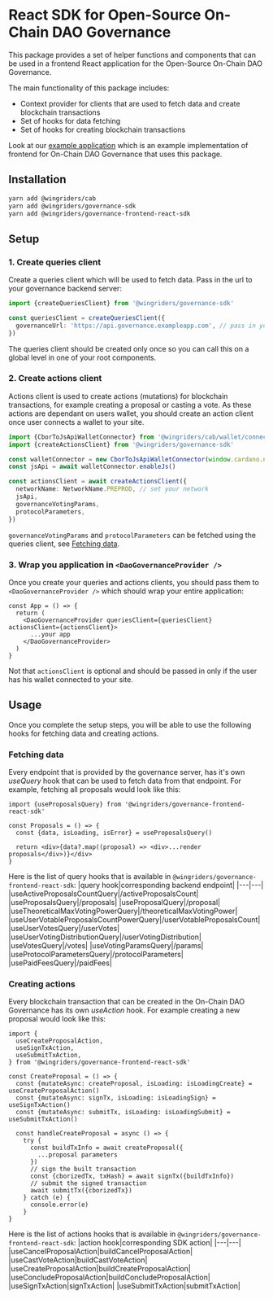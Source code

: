 # React SDK for Open-Source On-Chain DAO Governance

This package provides a set of helper functions and components that can be used in a frontend React application for the Open-Source On-Chain DAO Governance.

The main functionality of this package includes:

- Context provider for clients that are used to fetch data and create blockchain transactions
- Set of hooks for data fetching
- Set of hooks for creating blockchain transactions

Look at our [example application](https://github.com/WingRiders/on-chain-dao-governance/tree/main/frontend/react/example) which is an example implementation of frontend for On-Chain DAO Governance that uses this package.

## Installation

```bash
yarn add @wingriders/cab
yarn add @wingriders/governance-sdk
yarn add @wingriders/governance-frontend-react-sdk
```

## Setup

### 1. Create queries client

Create a queries client which will be used to fetch data. Pass in the url to your governance backend server:

```ts
import {createQueriesClient} from '@wingriders/governance-sdk'

const queriesClient = createQueriesClient({
  governanceUrl: 'https://api.governance.exampleapp.com', // pass in your URL
})
```

The queries client should be created only once so you can call this on a global level in one of your root components.

### 2. Create actions client

Actions client is used to create actions (mutations) for blockchain transactions, for example creating a proposal or casting a vote. As these actions are dependant on users wallet, you should create an action client once user connects a wallet to your site.

```ts
import {CborToJsApiWalletConnector} from '@wingriders/cab/wallet/connector'
import {createActionsClient} from '@wingriders/governance-sdk'

const walletConnector = new CborToJsApiWalletConnector(window.cardano.nami, {vendor: null}) // choose wallet based on users connected wallet type
const jsApi = await walletConnector.enableJs()

const actionsClient = await createActionsClient({
  networkName: NetworkName.PREPROD, // set your network
  jsApi,
  governanceVotingParams,
  protocolParameters,
})
```

`governanceVotingParams` and `protocolParameters` can be fetched using the queries client, see [Fetching data](#fetching-data).

### 3. Wrap you application in `<DaoGovernanceProvider />`

Once you create your queries and actions clients, you should pass them to `<DaoGovernanceProvider />` which should wrap your entire application:

```tsx
const App = () => {
  return (
    <DaoGovernanceProvider queriesClient={queriesClient} actionsClient={actionsClient}>
      ...your app
    </DaoGovernanceProvider>
  )
}
```

Not that `actionsClient` is optional and should be passed in only if the user has his wallet connected to your site.

## Usage

Once you complete the setup steps, you will be able to use the following hooks for fetching data and creating actions.

### Fetching data

Every endpoint that is provided by the governance server, has it's own _useQuery_ hook that can be used to fetch data from that endpoint. For example, fetching all proposals would look like this:

```tsx
import {useProposalsQuery} from '@wingriders/governance-frontend-react-sdk'

const Proposals = () => {
  const {data, isLoading, isError} = useProposalsQuery()

  return <div>{data?.map((proposal) => <div>...render proposals</div>)}</div>
}
```

Here is the list of query hooks that is available in `@wingriders/governance-frontend-react-sdk`:
|query hook|corresponding backend endpoint|
|---|---|
|useActiveProposalsCountQuery|/activeProposalsCount|
|useProposalsQuery|/proposals|
|useProposalQuery|/proposal|
|useTheoreticalMaxVotingPowerQuery|/theoreticalMaxVotingPower|
|useUserVotableProposalsCountPowerQuery|/userVotableProposalsCount|
|useUserVotesQuery|/userVotes|
|useUserVotingDistributionQuery|/userVotingDistribution|
|useVotesQuery|/votes|
|useVotingParamsQuery|/params|
|useProtocolParametersQuery|/protocolParameters|
|usePaidFeesQuery|/paidFees|

### Creating actions

Every blockchain transaction that can be created in the On-Chain DAO Governance has its own _useAction_ hook. For example creating a new proposal would look like this:

```tsx
import {
  useCreateProposalAction,
  useSignTxAction,
  useSubmitTxAction,
} from '@wingriders/governance-frontend-react-sdk'

const CreateProposal = () => {
  const {mutateAsync: createProposal, isLoading: isLoadingCreate} = useCreateProposalAction()
  const {mutateAsync: signTx, isLoading: isLoadingSign} = useSignTxAction()
  const {mutateAsync: submitTx, isLoading: isLoadingSubmit} = useSubmitTxAction()

  const handleCreateProposal = async () => {
    try {
      const buildTxInfo = await createProposal({
        ...proposal parameters
      })
      // sign the built transaction
      const {cborizedTx, txHash} = await signTx({buildTxInfo})
      // submit the signed transaction
      await submitTx({cborizedTx})
    } catch (e) {
      console.error(e)
    }
}
```

Here is the list of actions hooks that is available in `@wingriders/governance-frontend-react-sdk`:
|action hook|corresponding SDK action|
|---|---|
|useCancelProposalAction|buildCancelProposalAction|
|useCastVoteAction|buildCastVoteAction|
|useCreateProposalAction|buildCreateProposalAction|
|useConcludeProposalAction|buildConcludeProposalAction|
|useSignTxAction|signTxAction|
|useSubmitTxAction|submitTxAction|
